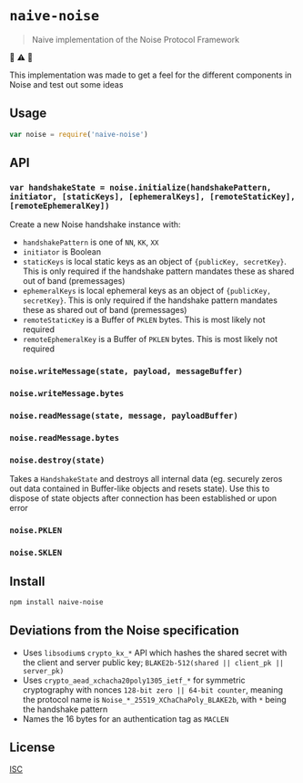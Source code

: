 # `naive-noise`

> Naive implementation of the Noise Protocol Framework

:rotating_light: :warning: :rotating_light:

This implementation was made to get a feel for the different components in
Noise and test out some ideas

## Usage

```js
var noise = require('naive-noise')

```

## API

### `var handshakeState = noise.initialize(handshakePattern, initiator, [staticKeys], [ephemeralKeys], [remoteStaticKey], [remoteEphemeralKey])`

Create a new Noise handshake instance with:

* `handshakePattern` is one of `NN`, `KK`, `XX`
* `initiator` is Boolean
* `staticKeys` is local static keys as an object of `{publicKey, secretKey}`.
  This is only required if the handshake pattern mandates these as shared out of band (premessages)
* `ephemeralKeys` is local ephemeral keys as an object of `{publicKey, secretKey}`.
  This is only required if the handshake pattern mandates these as shared out of band (premessages)
* `remoteStaticKey` is a Buffer of `PKLEN` bytes. This is most likely not required
* `remoteEphemeralKey` is a Buffer of `PKLEN` bytes. This is most likely not required

### `noise.writeMessage(state, payload, messageBuffer)`

### `noise.writeMessage.bytes`

### `noise.readMessage(state, message, payloadBuffer)`

### `noise.readMessage.bytes`


### `noise.destroy(state)`

Takes a `HandshakeState` and destroys all internal data (eg. securely zeros out
data contained in Buffer-like objects and resets state). Use this to dispose of
state objects after connection has been established or upon error

### `noise.PKLEN`

### `noise.SKLEN`

## Install

```sh
npm install naive-noise
```

## Deviations from the Noise specification

* Uses `libsodium`s `crypto_kx_*` API which hashes the shared secret with the
  client and server public key; `BLAKE2b-512(shared || client_pk || server_pk)`
* Uses `crypto_aead_xchacha20poly1305_ietf_*` for symmetric cryptography with
  nonces `128-bit zero || 64-bit counter`, meaning the protocol name is `Noise_*_25519_XChaChaPoly_BLAKE2b`, with `*` being the handshake pattern
* Names the 16 bytes for an authentication tag as `MACLEN`

## License

[ISC](LICENSE)
